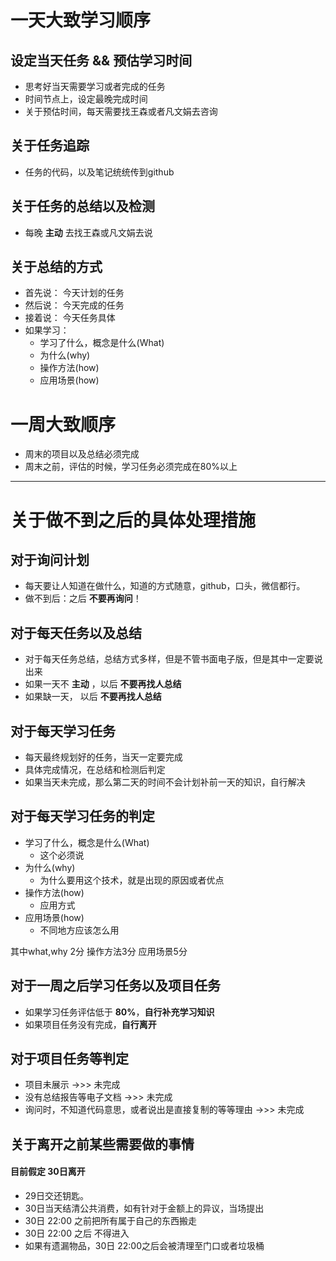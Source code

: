 # 一天大致学习顺序

## 设定当天任务 && 预估学习时间
* 思考好当天需要学习或者完成的任务
* 时间节点上，设定最晚完成时间
* 关于预估时间，每天需要找王森或者凡文娟去咨询

## 关于任务追踪
* 任务的代码，以及笔记统统传到github

## 关于任务的总结以及检测
* 每晚 **主动** 去找王森或凡文娟去说

## 关于总结的方式
* 首先说： 今天计划的任务
* 然后说： 今天完成的任务
* 接着说： 今天任务具体
* 如果学习：
  * 学习了什么，概念是什么(What)
  * 为什么(why)
  * 操作方法(how)
  * 应用场景(how)

# 一周大致顺序
* 周末的项目以及总结必须完成
* 周末之前，评估的时候，学习任务必须完成在80%以上

---
# 关于做不到之后的具体处理措施
## 对于询问计划
* 每天要让人知道在做什么，知道的方式随意，github，口头，微信都行。
* 做不到后：之后 **不要再询问**！

## 对于每天任务以及总结
* 对于每天任务总结，总结方式多样，但是不管书面电子版，但是其中一定要说出来
* 如果一天不 **主动** ，以后 **不要再找人总结**
* 如果缺一天， 以后 **不要再找人总结**

## 对于每天学习任务
* 每天最终规划好的任务，当天一定要完成
* 具体完成情况，在总结和检测后判定
* 如果当天未完成，那么第二天的时间不会计划补前一天的知识，自行解决

## 对于每天学习任务的判定
* 学习了什么，概念是什么(What)
  * 这个必须说  
* 为什么(why)
  * 为什么要用这个技术，就是出现的原因或者优点
* 操作方法(how)
  * 应用方式
* 应用场景(how)
  * 不同地方应该怎么用

其中what,why 2分  操作方法3分  应用场景5分

## 对于一周之后学习任务以及项目任务
* 如果学习任务评估低于 **80%**，**自行补充学习知识**
* 如果项目任务没有完成，**自行离开**

## 对于项目任务等判定
* 项目未展示 ->>> 未完成
* 没有总结报告等电子文档 ->>> 未完成
* 询问时，不知道代码意思，或者说出是直接复制的等等理由  ->>> 未完成

## 关于离开之前某些需要做的事情
#### 目前假定 30日离开
* 29日交还钥匙。
* 30日当天结清公共消费，如有针对于金额上的异议，当场提出
* 30日 22:00 之前把所有属于自己的东西搬走
* 30日 22:00 之后 不得进入
* 如果有遗漏物品，30日 22:00之后会被清理至门口或者垃圾桶
